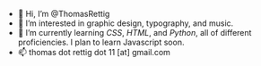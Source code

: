 - 👋 Hi, I’m @ThomasRettig
- 👀 I’m interested in graphic design, typography, and music.
- 🌱 I’m currently learning *CSS*, *HTML*, and *Python*, all of different proficiencies. I plan to learn Javascript soon.
- 📫 thomas dot rettig dot 11 [at] gmail.com

